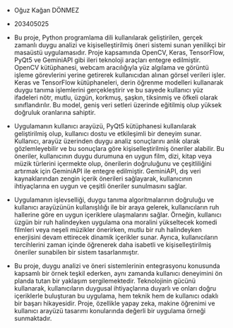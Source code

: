 * Oğuz Kağan DÖNMEZ

* 203405025


* Bu proje, Python programlama dili kullanılarak geliştirilen, gerçek zamanlı duygu analizi ve kişiselleştirilmiş öneri sistemi sunan yenilikçi bir masaüstü uygulamasıdır. Proje kapsamında OpenCV, Keras, TensorFlow, PyQt5 ve GeminiAPI gibi ileri teknoloji araçları entegre edilmiştir. OpenCV kütüphanesi, webcam aracılığıyla yüz algılama ve görüntü işleme görevlerini yerine getirerek kullanıcıdan alınan görsel verileri işler. Keras ve TensorFlow kütüphaneleri, derin öğrenme modelleri kullanarak duygu tanıma işlemlerini gerçekleştirir ve bu sayede kullanıcı yüz ifadeleri nötr, mutlu, üzgün, korkmuş, şaşkın, tiksinmiş ve öfkeli olarak sınıflandırılır. Bu model, geniş veri setleri üzerinde eğitilmiş olup yüksek doğruluk oranlarına sahiptir.


* Uygulamanın kullanıcı arayüzü, PyQt5 kütüphanesi kullanılarak geliştirilmiş olup, kullanıcı dostu ve etkileşimli bir deneyim sunar. Kullanıcı, arayüz üzerinden duygu analiz sonuçlarını anlık olarak gözlemleyebilir ve bu sonuçlara göre kişiselleştirilmiş öneriler alabilir. Bu öneriler, kullanıcının duygu durumuna en uygun film, dizi, kitap veya müzik türlerini içermekte olup, önerilerin doğruluğunu ve çeşitliliğini artırmak için GeminiAPI ile entegre edilmiştir. GeminiAPI, dış veri kaynaklarından zengin içerik önerileri sağlayarak, kullanıcının ihtiyaçlarına en uygun ve çeşitli öneriler sunulmasını sağlar.


* Uygulamanın işlevselliği, duygu tanıma algoritmalarının doğruluğu ve kullanıcı arayüzünün kullanışlılığı ile bir araya gelerek, kullanıcıların ruh hallerine göre en uygun içeriklere ulaşmalarını sağlar. Örneğin, kullanıcı üzgün bir ruh halindeyken uygulama ona moralini yükseltecek komedi filmleri veya neşeli müzikler önerirken, mutlu bir ruh halindeyken enerjisini devam ettirecek dinamik içerikler sunar. Ayrıca, kullanıcıların tercihlerini zaman içinde öğrenerek daha isabetli ve kişiselleştirilmiş öneriler sunabilen bir sistem tasarlanmıştır.


* Bu proje, duygu analizi ve öneri sistemlerinin entegrasyonu konusunda kapsamlı bir örnek teşkil ederken, aynı zamanda kullanıcı deneyimini ön planda tutan bir yaklaşım sergilemektedir. Teknolojinin gücünü kullanarak, kullanıcıların duygusal ihtiyaçlarına duyarlı ve onları doğru içeriklerle buluşturan bu uygulama, hem teknik hem de kullanıcı odaklı bir başarı hikayesidir. Proje, özellikle yapay zeka, makine öğrenimi ve kullanıcı arayüzü tasarımı konularında değerli bir uygulama örneği sunmaktadır.
